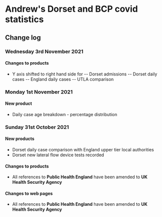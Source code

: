 # Andrew's Dorset and BCP covid statistics

## Change log

### Wednesday 3rd November 2021

#### Changes to products
- Y axis shifted to right hand side for
-- Dorset admissions
-- Dorset daily cases
-- England daily cases
-- UTLA comparison

### Monday 1st November 2021

#### New product
- Daily case age breakdown - percentage distribution

### Sunday 31st October 2021

#### New products
- Dorset daily case comparison with England upper tier local authorities
- Dorset new lateral flow device tests recorded

#### Changes to products
- All references to **Public Health England** have been amended to **UK Health Security Agency**

#### Changes to web pages
- All references to **Public Health England** have been amended to **UK Health Security Agency**